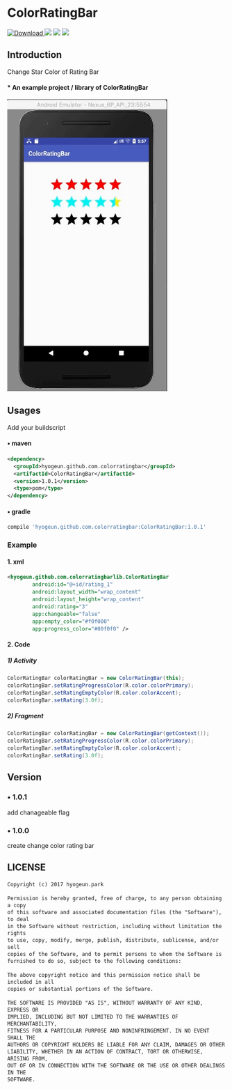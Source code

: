 # ColorRatingBar

[ ![Download](https://api.bintray.com/packages/hyogeunpark/maven/ColorRatingBar/images/download.svg) ](https://bintray.com/hyogeunpark/maven/ColorRatingBar/_latestVersion)
[![](https://img.shields.io/badge/minSdk-14-blue.svg)](https://developer.android.com/about/versions/android-4.0.html)
![](https://img.shields.io/badge/language-java-orange.svg)
[![](https://img.shields.io/badge/Android%20Arsenal-ColorRatingBar-brightgreen.svg)](https://android-arsenal.com/details/1/6427)

## Introduction
Change Star Color of Rating Bar


#### * An example project / library of ColorRatingBar

![](assets/ColorRatingBar.gif)

## Usages

Add your buildscript
#### • maven
```xml
<dependency>
  <groupId>hyogeun.github.com.colorratingbar</groupId>
  <artifactId>ColorRatingBar</artifactId>
  <version>1.0.1</version>
  <type>pom</type>
</dependency>
```
#### • gradle
```groovy
compile 'hyogeun.github.com.colorratingbar:ColorRatingBar:1.0.1'
```


### Example
#### 1. xml
```xml
<hyogeun.github.com.colorratingbarlib.ColorRatingBar
        android:id="@+id/rating_1"
        android:layout_width="wrap_content"
        android:layout_height="wrap_content"
        android:rating="3"
        app:changeable="false"
        app:empty_color="#f0f000"
        app:progress_color="#00f0f0" />
```

#### 2. Code
  ##### 1) Activity
  ```java
  ColorRatingBar colorRatingBar = new ColorRatingBar(this);
  colorRatingBar.setRatingProgressColor(R.color.colorPrimary);
  colorRatingBar.setRatingEmptyColor(R.color.colorAccent);
  colorRatingBar.setRating(3.0f);
  ```
  ##### 2) Fragment
  ```java
  ColorRatingBar colorRatingBar = new ColorRatingBar(getContext());
  colorRatingBar.setRatingProgressColor(R.color.colorPrimary);
  colorRatingBar.setRatingEmptyColor(R.color.colorAccent);
  colorRatingBar.setRating(3.0f);
  ```
## Version
### • 1.0.1
   add chanageable flag
### • 1.0.0
   create change color rating bar

## LICENSE
```
Copyright (c) 2017 hyogeun.park

Permission is hereby granted, free of charge, to any person obtaining a copy
of this software and associated documentation files (the "Software"), to deal
in the Software without restriction, including without limitation the rights
to use, copy, modify, merge, publish, distribute, sublicense, and/or sell
copies of the Software, and to permit persons to whom the Software is
furnished to do so, subject to the following conditions:

The above copyright notice and this permission notice shall be included in all
copies or substantial portions of the Software.

THE SOFTWARE IS PROVIDED "AS IS", WITHOUT WARRANTY OF ANY KIND, EXPRESS OR
IMPLIED, INCLUDING BUT NOT LIMITED TO THE WARRANTIES OF MERCHANTABILITY,
FITNESS FOR A PARTICULAR PURPOSE AND NONINFRINGEMENT. IN NO EVENT SHALL THE
AUTHORS OR COPYRIGHT HOLDERS BE LIABLE FOR ANY CLAIM, DAMAGES OR OTHER
LIABILITY, WHETHER IN AN ACTION OF CONTRACT, TORT OR OTHERWISE, ARISING FROM,
OUT OF OR IN CONNECTION WITH THE SOFTWARE OR THE USE OR OTHER DEALINGS IN THE
SOFTWARE.
```
